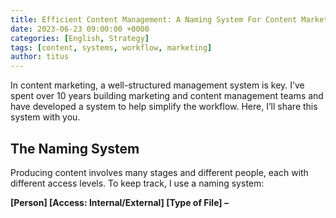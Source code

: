 ```yaml
---
title: Efficient Content Management: A Naming System For Content Marketing Professionals
date: 2023-06-23 09:00:00 +0000
categories: [English, Strategy]
tags: [content, systems, workflow, marketing]
author: titus
---
```


In content marketing, a well-structured management system is key. I’ve spent over 10 years building marketing and content management teams and have developed a system to help simplify the workflow. Here, I’ll share this system with you.

## The Naming System

Producing content involves many stages and different people, each with different access levels. To keep track, I use a naming system:

**[Person] [Access: Internal/External] [Type of File] – <Title>**

- The **‘Person’** tag shows who’s working on the document. In big teams, this helps us know who is responsible for a piece of content.
- The **‘Access’** tag shows if the user is an internal or external team member. This makes it easier to manage document access, avoiding mix-ups and protecting your content.
- The **‘Type of File’** tag shows whether the document is a content brief, a draft, or something else. This helps users quickly find what they’re looking for.
- Finally, the **‘Title’** shows what the content is about. It’s important to keep this short but clear to make it easy to find later on.

## Tracking Content Progress

Just naming files isn’t enough, though. You also need to track where they are in the creation process. This is where a project management tool like **JIRA** comes in.

Using a JIRA kanban board, you can follow your documents from the moment they’re created to when they’re published. My favorite categories are:

- **To Do** – for new tasks that need to be assigned.
- **With Writer** – shows which tasks are currently with writers.
- **In Review** – for content that’s being checked before final approval.
- **Published** – for content that’s completed and live.

## Conclusion

Using a clear naming system and tracking tool like JIRA makes managing content a lot easier. It simplifies teamwork and keeps the workflow clear. Give it a try and see how it improves your content marketing process.
